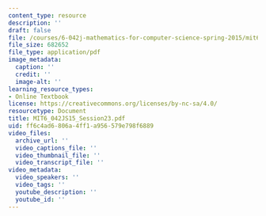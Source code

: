 ```yaml
---
content_type: resource
description: ''
draft: false
file: /courses/6-042j-mathematics-for-computer-science-spring-2015/mit6_042js15_session23.pdf
file_size: 682652
file_type: application/pdf
image_metadata:
  caption: ''
  credit: ''
  image-alt: ''
learning_resource_types:
- Online Textbook
license: https://creativecommons.org/licenses/by-nc-sa/4.0/
resourcetype: Document
title: MIT6_042JS15_Session23.pdf
uid: ff6c4ad6-806a-4ff1-a956-579e798f6889
video_files:
  archive_url: ''
  video_captions_file: ''
  video_thumbnail_file: ''
  video_transcript_file: ''
video_metadata:
  video_speakers: ''
  video_tags: ''
  youtube_description: ''
  youtube_id: ''
---
```

